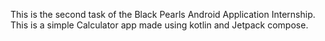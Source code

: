 This is the second task of the Black Pearls Android Application Internship. This is a simple Calculator app made using kotlin and Jetpack compose.
